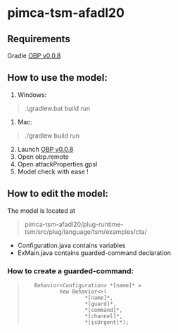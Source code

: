 # pimca-tsm-afadl20

## Requirements
Gradle
[OBP v0.0.8](https://bintray.com/plug-obp/distributions/download_file?file_path=obp2-remote-0.0.8.zip)

## How to use the model:

  1. Windows: 
  > .\gradlew.bat build run 
  
  1. Mac:
  > ./gradlew build run
2. Launch [OBP v0.0.8](https://bintray.com/plug-obp/distributions/download_file?file_path=obp2-remote-0.0.8.zip)
3. Open obp.remote
4. Open attackProperties.gpsl
5. Model check with ease !

## How to edit the model:
The model is located at 
>pimca-tsm-afadl20/plug-runtime-tsm/src/plug/language/tsm/examples/cta/

* Configuration.java contains variables
* ExMain.java contains guarded-command declaration

### How to create a guarded-command:
>        Behavior<Configuration> *[name]* =
>                new Behavior<>(
>                        *[name]*,
>                        *[guard]*,
>                        *[command]*, 
>                        *[channel]*,
>                        *[isUrgent]*);
